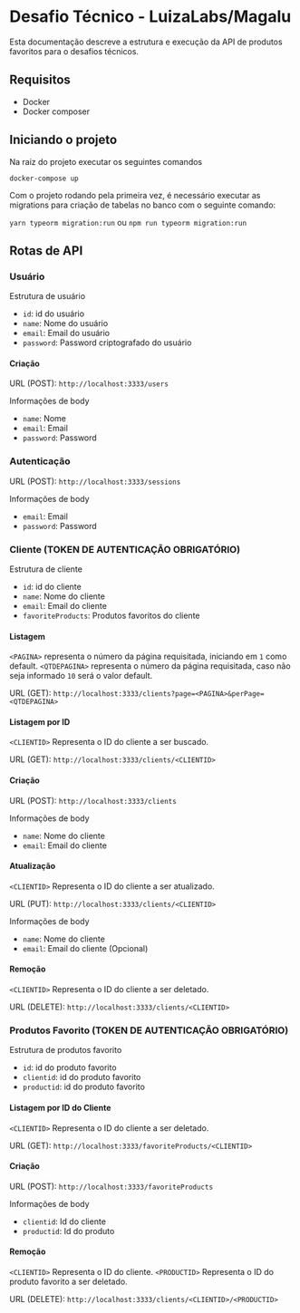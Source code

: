 # Desafio Técnico - LuizaLabs/Magalu
Esta documentação descreve a estrutura e execução da API de produtos favoritos para o desafios técnicos.

## Requisitos
  - Docker
  - Docker composer

## Iniciando o projeto

Na raiz do projeto executar os seguintes comandos

  `docker-compose up`

  Com o projeto rodando pela primeira vez, é necessário executar as migrations para criação de tabelas no banco com o seguinte comando:

  `yarn typeorm migration:run` ou `npm run typeorm migration:run`

## Rotas de API
### Usuário

Estrutura de usuário

- `id`: id do usuário
- `name`: Nome do usuário
- `email`: Email do usuário
- `password`: Password criptografado do usuário

#### Criação

URL (POST): `http://localhost:3333/users`

Informações de body

- `name`: Nome
- `email`: Email
- `password`: Password

### Autenticação

URL (POST): `http://localhost:3333/sessions`

Informações de body

- `email`: Email
- `password`: Password

### Cliente (TOKEN DE AUTENTICAÇÃO OBRIGATÓRIO)

Estrutura de cliente

- `id`: id do cliente
- `name`: Nome do cliente
- `email`: Email do cliente
- `favoriteProducts`: Produtos favoritos do cliente

#### Listagem

`<PAGINA>` representa o número da página requisitada, iniciando em `1` como default.
`<QTDEPAGINA>` representa o número da página requisitada, caso não seja informado `10` será o valor default.

URL (GET): `http://localhost:3333/clients?page=<PAGINA>&perPage=<QTDEPAGINA>`

#### Listagem por ID

`<CLIENTID>` Representa o ID do cliente a ser buscado.

URL (GET): `http://localhost:3333/clients/<CLIENTID>`

#### Criação

URL (POST): `http://localhost:3333/clients`

Informações de body

- `name`: Nome do cliente
- `email`: Email do cliente

#### Atualização

`<CLIENTID>` Representa o ID do cliente a ser atualizado.

URL (PUT): `http://localhost:3333/clients/<CLIENTID>`

Informações de body

- `name`: Nome do cliente
- `email`: Email do cliente (Opcional)

#### Remoção

`<CLIENTID>` Representa o ID do cliente a ser deletado.

URL (DELETE): `http://localhost:3333/clients/<CLIENTID>`


### Produtos Favorito (TOKEN DE AUTENTICAÇÃO OBRIGATÓRIO)

Estrutura de produtos favorito

- `id`: id do produto favorito
- `clientid`: id do produto favorito
- `productid`: id do produto favorito

#### Listagem por ID do Cliente

`<CLIENTID>` Representa o ID do cliente a ser deletado.

URL (GET): `http://localhost:3333/favoriteProducts/<CLIENTID>`

#### Criação

URL (POST): `http://localhost:3333/favoriteProducts`

Informações de body

- `clientid`: Id do cliente
- `productid`: Id do produto

#### Remoção

`<CLIENTID>` Representa o ID do cliente.
`<PRODUCTID>` Representa o ID do produto favorito a ser deletado.

URL (DELETE): `http://localhost:3333/clients/<CLIENTID>/<PRODUCTID>`
